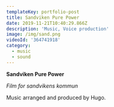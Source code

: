 ```yaml
---
templateKey: portfolio-post
title: Sandviken Pure Power
date: 2019-11-21T10:40:29.866Z
description: 'Music, Voice production'
image: /img/sand.png
videoId: '364741918'
category:
  - music
  - sound
---
```

**Sandviken Pure Power**

_Film for sandvikens kommun_

Music arranged and produced by Hugo.
